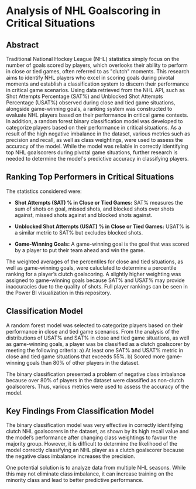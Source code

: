 # Analysis of NHL Goalscoring in Critical Situations

## Abstract
Traditional National Hockey League (NHL) statistics simply focus on the number of goals scored by players, which overlooks their ability to perform in close or tied games, often referred to as "clutch" moments. This research aims to identify NHL players who excel in scoring goals during pivotal moments and establish a classification system to discern their performance in critical game scenarios. Using data retrieved from the NHL API, such as Shot Attempts Percentage (SAT%) and Unblocked Shot Attempts Percentage (USAT%) observed during close and tied game situations, alongside game-winning goals, a ranking system was constructed to evaluate NHL players based on their performance in critical game contexts. In addition, a random forest binary classification model was developed to categorize players based on their performance in critical situations. As a result of the high negative imbalance in the dataset, various metrics such as precision and recall, as well as class weightings, were used to assess the accuracy of the model. While the model was reliable in correctly identifying top NHL goalscorers during pivotal game situations, further research is needed to determine the model's predictive accuracy in classifying players.

## Ranking Top Performers in Critical Situations
The statistics considered were:
- **Shot Attempts (SAT) % in Close or Tied Games:** SAT% measures the sum of shots on goal, missed shots, and blocked shots over shots against, missed shots against and blocked shots against. 

- **Unblocked Shot Attempts (USAT) % in Close or Tied Games:** USAT% is a similar metric to SAT% but excludes blocked shots.

- **Game-Winning Goals:** A game-winning goal is the goal that was scored by a player to put their team ahead and win the game.

The weighted averages of the percentiles for close and tied situations, as well as game-winning goals, were caluclated to determine a percentile ranking for a player’s clutch goalscoring. A slightly higher weighting was assigned to game-winning goals because SAT% and USAT% may provide inaccuracies due to the quality of shots. Full player rankings can be seen in the Power BI visualization in this repository.

## Classification Model
A random forest model was selected to categorize players based on their performance in close and tied game scenarios. From the analysis of the distributions of USAT% and SAT% in close and tied game situations, as well as game-winning goals, a player was be classified as a clutch goalscorer by meeting the following criteria:
a)	At least one SAT% and USAT% metric in close and tied game situations that exceeds 55%.
b)	Scored more game-winning goals than 80% of other players in the dataset.

The binary classification presented a problem of negative class imbalance because over 80% of players in the dataset were classified as non-clutch goalscorers. Thus, various metrics were used to assess the accuracy of the model.

## Key Findings From Classification Model
The binary classification model was very effective in correctly identifying clutch NHL goalscorers in the dataset, as shown by its high recall value and the model’s performance after changing class weightings to favour the majority group.
However, it is difficult to determine the likelihood of the model correctly classifying an NHL player as a clutch goalscorer because the negative class imbalance increases the precision. 

One potential solution is to analyze data from multiple NHL seasons. While this may not eliminate class imbalance, it can increase training on the minority class and lead to better predictive performance. 





